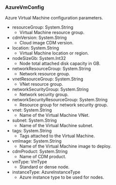 ### AzureVmConfig
Azure Virtual Machine configuration parameters.

- resourceGroup: System.String
  - Virtual Machine resource group.
- cdmVersion: System.String
  - Cloud image CDM version.
- location: System.String
  - Virtual Machine location or region.
- nodeSizeGb: System.Int32
  - Node total attached disk capacity in GB.
- networkResourceGroup: System.String
  - Network resource group.
- vnetResourceGroup: System.String
  - VNet resource group.
- networkSecurityGroup: System.String
  - Network security group.
- networkSecurityResourceGroup: System.String
  - Resource group for network security group.
- vnet: System.String
  - Name of the Virtual Machine VNet.
- subnet: System.String
  - Name of the Virtual Machine subnet.
- tags: System.String
  - Tags attached to the Virtual Machine.
- vmImage: System.String
  - Name of the Virtual Machine image to deploy.
- cdmProduct: System.String
  - Name of CDM product.
- vmType: VmType
  - Standard or dense node.
- instanceType: AzureInstanceType
  - Azure instance type to be used for nodes.
